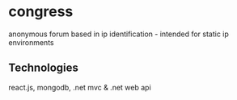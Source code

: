 # congress
anonymous forum based in ip identification - intended for static ip environments


## Technologies
react.js, mongodb, .net mvc & .net web api
